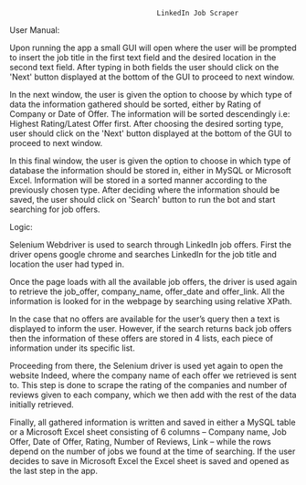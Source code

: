                                         LinkedIn Job Scraper
User Manual:

Upon running the app a small GUI will open where the user will be prompted to insert the job title in the first text field and the desired location in the second text field. After typing in both fields the user should click on the 'Next' button displayed at the bottom of the GUI to proceed to next window.

In the next window, the user is given the option to choose by which type of data the information gathered should be sorted, either by Rating of Company or Date of Offer. The information will be sorted descendingly i.e: Highest Rating/Latest Offer first. After choosing the desired sorting type, user should click on the 'Next' button displayed at the bottom of the GUI to proceed to next window.

In this final window, the user is given the option to choose in which type of database the information should be stored in, either in MySQL or Microsoft Excel. Information will be stored in a sorted manner according to the previously chosen type. After deciding where the information should be saved, the user should click on 'Search' button to run the bot and start searching for job offers.

Logic:

Selenium Webdriver is used to search through LinkedIn job offers. First the driver opens google chrome and searches LinkedIn for the job title and location the user had typed in.

Once the page loads with all the available job offers, the driver is used again to retrieve the job_offer, company_name, offer_date and offer_link. All the information is looked for in the webpage by searching using relative XPath.

In the case that no offers are available for the user’s query then a text is displayed to inform the user. However, if the search returns back job offers then the information of these offers are stored in 4 lists, each piece of information under its specific list.

Proceeding from there, the Selenium driver is used yet again to open the website Indeed, where the company name of each offer we retrieved is sent to. This step is done to scrape the rating of the companies and number of reviews given to each company, which we then add with the rest of the data initially retrieved.

Finally, all gathered information is written and saved in either a MySQL table or a Microsoft Excel sheet consisting of 6 columns – Company name, Job Offer, Date of Offer, Rating, Number of Reviews, Link – while the rows depend on the number of jobs we found at the time of searching. If the user decides to save in Microsoft Excel the Excel sheet is saved and opened as the last step in the app.
